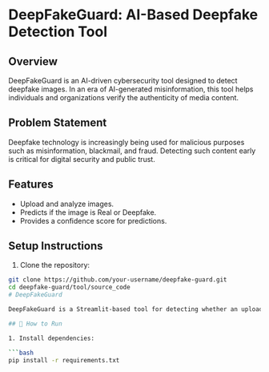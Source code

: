 # DeepFakeGuard: AI-Based Deepfake Detection Tool

## Overview
DeepFakeGuard is an AI-driven cybersecurity tool designed to detect deepfake images. In an era of AI-generated misinformation, this tool helps individuals and organizations verify the authenticity of media content.

## Problem Statement
Deepfake technology is increasingly being used for malicious purposes such as misinformation, blackmail, and fraud. Detecting such content early is critical for digital security and public trust.

## Features
- Upload and analyze images.
- Predicts if the image is Real or Deepfake.
- Provides a confidence score for predictions.

## Setup Instructions
1. Clone the repository:
```bash
git clone https://github.com/your-username/deepfake-guard.git
cd deepfake-guard/tool/source_code
# DeepFakeGuard

DeepFakeGuard is a Streamlit-based tool for detecting whether an uploaded image is real or a deepfake.

## 🔧 How to Run

1. Install dependencies:

```bash
pip install -r requirements.txt
